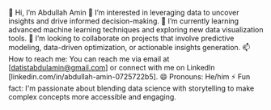 👋 Hi, I’m Abdullah Amin
👀 I’m interested in leveraging data to uncover insights and drive informed decision-making.
🌱 I’m currently learning advanced machine learning techniques and exploring new data visualization tools.
💞️ I’m looking to collaborate on projects that involve predictive modeling, data-driven optimization, or actionable insights generation.
📫 How to reach me: You can reach me via email at [datistabdulamin@gmail.com] or connect with me on LinkedIn [linkedin.com/in/abdullah-amin-0725722b5].
😄 Pronouns: He/him
⚡ Fun fact: I'm passionate about blending data science with storytelling to make complex concepts more accessible and engaging.

